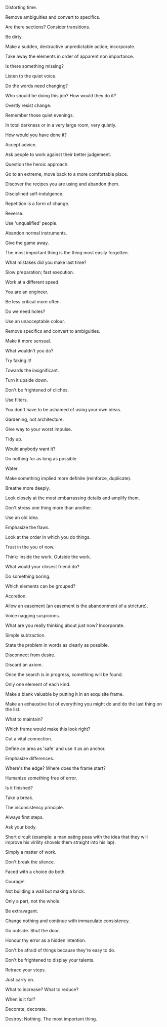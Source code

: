 Distorting time.

Remove ambiguities and convert to specifics.

Are there sections? Consider transitions.

Be dirty.

Make a sudden, destructive unpredictable action; incorporate.

Take away the elements in order of apparent non importance.

Is there something missing?

Listen to the quiet voice.

Do the words need changing?

Who should be doing this job? How would they do it?

Overtly resist change.

Remember those quiet evenings.

In total darkness or in a very large room, very quietly.

How would you have done it?

Accept advice.

Ask people to work against their better judgement.

Question the heroic approach.

Go to an extreme, move back to a more comfortable place.

Discover the recipes you are using and abandon them.

Disciplined self-indulgence.

Repetition is a form of change.

Reverse.

Use 'unqualified' people.

Abandon normal instruments.

Give the game away.

The most important thing is the thing most easily forgotten.

What mistakes did you make last time?

Slow preparation; fast execution.

Work at a different speed.

You are an engineer.

Be less critical more often.

Do we need holes?

Use an unacceptable colour.

Remove specifics and convert to ambiguities.

Make it more sensual.

What wouldn't you do?

Try faking it!

Towards the insignificant.

Turn it upside down.

Don't be frightened of clichés.

Use filters.

You don't have to be ashamed of using your own ideas.

Gardening, not architecture.

Give way to your worst impulse.

Tidy up.

Would anybody want it?

Do nothing for as long as possible.

Water.

Make something implied more definite (reinforce, duplicate).

Breathe more deeply.

Look closely at the most embarrassing details and amplify them.

Don't stress one thing more than another.

Use an old idea.

Emphasize the flaws.

Look at the order in which you do things.

Trust in the you of now.

Think: Inside the work. Outside the work.

What would your closest friend do?

Do something boring.

Which elements can be grouped?

Accretion.

Allow an easement (an easement is the abandonment of a stricture).

Voice nagging suspicions.

What are you really thinking about just now? Incorporate.

Simple subtraction.

State the problem in words as clearly as possible.

Disconnect from desire.

Discard an axiom.

Once the search is in progress, something will be found.

Only one element of each kind.

Make a blank valuable by putting it in an exquisite frame.

Make an exhaustive list of everything you might do and do the last thing on the list.

What to maintain?

Which frame would make this look right?

Cut a vital connection.

Define an area as 'safe' and use it as an anchor.

Emphasize differences.

Where's the edge? Where does the frame start?

Humanize something free of error.

Is it finished?

Take a break.

The inconsistency principle.

Always first steps.

Ask your body.

Short circuit (example: a man eating peas with the idea that they will improve his virility shovels them straight into his lap).

Simply a matter of work.

Don't break the silence.

Faced with a choice do both.

Courage!

Not building a wall but making a brick.

Only a part, not the whole.

Be extravagant.

Change nothing and continue with immaculate consistency.

Go outside. Shut the door.

Honour thy error as a hidden intention.

Don't be afraid of things because they're easy to do.

Don't be frightened to display your talents.

Retrace your steps.

Just carry on.

What to increase? What to reduce?

When is it for?

Decorate, decorate.

Destroy: Nothing. The most important thing.
